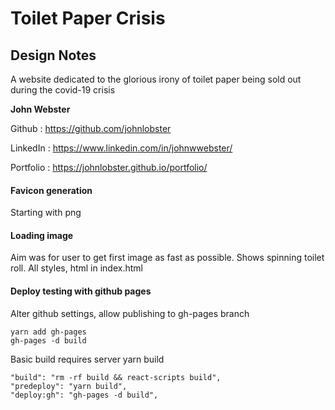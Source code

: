 # Toilet Paper Crisis
## Design Notes

A website dedicated to the glorious irony of toilet paper being sold out during the covid-19 crisis

**John Webster**

Github : https://github.com/johnlobster

LinkedIn : https://www.linkedin.com/in/johnwwebster/

Portfolio : https://johnlobster.github.io/portfolio/

#### Favicon generation

Starting with png

#### Loading image

Aim was for user to get first image as fast as possible. Shows spinning toilet roll. All styles, html in index.html

#### Deploy testing with github pages

Alter github settings, allow publishing to gh-pages branch

```
yarn add gh-pages
gh-pages -d build
```

Basic build requires server
yarn build
```
"build": "rm -rf build && react-scripts build",
"predeploy": "yarn build",
"deploy:gh": "gh-pages -d build",
```

